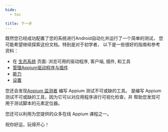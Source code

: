```yaml
---
hide:
  - toc

title: 下一步
---
```


既然您已经成功配置了您的系统进行Android自动化并运行了一个简单的测试，
您可能希望继续探索这份文档。特别是对于初学者，
以下是一些很好的指南和参考资料：

- 在 [生态系统](../ecosystem/index.md) 页面: 浏览可用的驱动程序, 客户端, 插件, 和工具
- [管理Appium驱动程序与插件](../guides/managing-exts.md)
- [能力](../guides/caps.md)
- [设置](../guides/settings.md)

您还会发现[Appium 监测者](https://github.com/appium/appium-inspector) 编写 Appium 测试不可或缺的工具。
是编写 Appium 测试不可或缺的工具，因为它可以对应用程序进行可视化检查，并
帮助您发现可用于测试脚本的元素定位器。

您还可以利用为您提供的众多在线 Appium 课程之一。

祝你好运，玩得开心！
